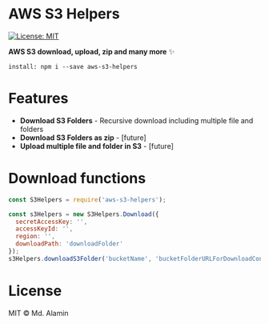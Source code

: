 # AWS S3 Helpers
[![License: MIT](https://img.shields.io/badge/License-MIT-blue.svg)](https://opensource.org/licenses/MIT)


**AWS S3 download, upload, zip and many more** ✨

```install: npm i --save aws-s3-helpers ```

# Features

* **Download S3 Folders** - Recursive download including multiple file and folders
* **Download S3 Folders as zip** - [future]
* **Upload multiple file and folder in S3** - [future]

# Download functions
```js
const S3Helpers = require('aws-s3-helpers');

const s3Helpers = new S3Helpers.Download({
  secretAccessKey: '',
  accessKeyId: '',
  region: '', 
  downloadPath: 'downloadFolder'
});
s3Helpers.downloadS3Folder('bucketName', 'bucketFolderURLForDownloadContent');
```

# License

MIT © Md. Alamin
